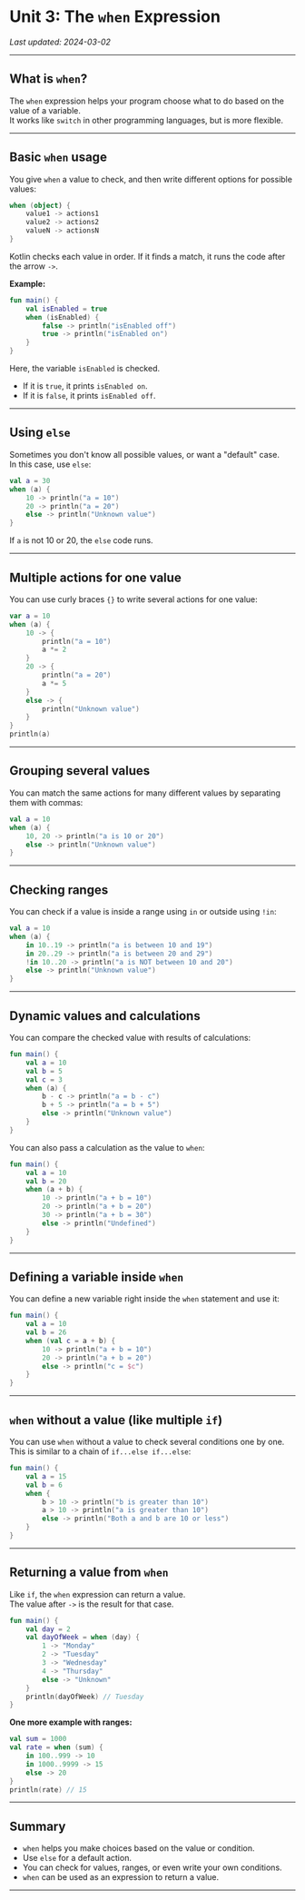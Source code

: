 # Unit 3: The `when` Expression

_Last updated: 2024-03-02_

---

## What is `when`?

The `when` expression helps your program choose what to do based on the value of a variable.  
It works like `switch` in other programming languages, but is more flexible.

---

## Basic `when` usage

You give `when` a value to check, and then write different options for possible values:

```kotlin
when (object) {
    value1 -> actions1
    value2 -> actions2
    valueN -> actionsN
}
```

Kotlin checks each value in order. If it finds a match, it runs the code after the arrow `->`.

**Example:**

```kotlin
fun main() {
    val isEnabled = true
    when (isEnabled) {
        false -> println("isEnabled off")
        true -> println("isEnabled on")
    }
}
```

Here, the variable `isEnabled` is checked.
- If it is `true`, it prints `isEnabled on`.
- If it is `false`, it prints `isEnabled off`.

---

## Using `else`

Sometimes you don't know all possible values, or want a "default" case.  
In this case, use `else`:

```kotlin
val a = 30
when (a) {
    10 -> println("a = 10")
    20 -> println("a = 20")
    else -> println("Unknown value")
}
```

If `a` is not 10 or 20, the `else` code runs.

---

## Multiple actions for one value

You can use curly braces `{}` to write several actions for one value:

```kotlin
var a = 10
when (a) {
    10 -> {
        println("a = 10")
        a *= 2
    }
    20 -> {
        println("a = 20")
        a *= 5
    }
    else -> {
        println("Unknown value")
    }
}
println(a)
```

---

## Grouping several values

You can match the same actions for many different values by separating them with commas:

```kotlin
val a = 10
when (a) {
    10, 20 -> println("a is 10 or 20")
    else -> println("Unknown value")
}
```

---

## Checking ranges

You can check if a value is inside a range using `in` or outside using `!in`:

```kotlin
val a = 10
when (a) {
    in 10..19 -> println("a is between 10 and 19")
    in 20..29 -> println("a is between 20 and 29")
    !in 10..20 -> println("a is NOT between 10 and 20")
    else -> println("Unknown value")
}
```

---

## Dynamic values and calculations

You can compare the checked value with results of calculations:

```kotlin
fun main() {
    val a = 10
    val b = 5
    val c = 3
    when (a) {
        b - c -> println("a = b - c")
        b + 5 -> println("a = b + 5")
        else -> println("Unknown value")
    }
}
```

You can also pass a calculation as the value to `when`:

```kotlin
fun main() {
    val a = 10
    val b = 20
    when (a + b) {
        10 -> println("a + b = 10")
        20 -> println("a + b = 20")
        30 -> println("a + b = 30")
        else -> println("Undefined")
    }
}
```

---

## Defining a variable inside `when`

You can define a new variable right inside the `when` statement and use it:

```kotlin
fun main() {
    val a = 10
    val b = 26
    when (val c = a + b) {
        10 -> println("a + b = 10")
        20 -> println("a + b = 20")
        else -> println("c = $c")
    }
}
```

---

## `when` without a value (like multiple `if`)

You can use `when` without a value to check several conditions one by one.  
This is similar to a chain of `if...else if...else`:

```kotlin
fun main() {
    val a = 15
    val b = 6
    when {
        b > 10 -> println("b is greater than 10")
        a > 10 -> println("a is greater than 10")
        else -> println("Both a and b are 10 or less")
    }
}
```

---

## Returning a value from `when`

Like `if`, the `when` expression can return a value.  
The value after `->` is the result for that case.

```kotlin
fun main() {
    val day = 2
    val dayOfWeek = when (day) {
        1 -> "Monday"
        2 -> "Tuesday"
        3 -> "Wednesday"
        4 -> "Thursday"
        else -> "Unknown"
    }
    println(dayOfWeek) // Tuesday
}
```

**One more example with ranges:**

```kotlin
val sum = 1000
val rate = when (sum) {
    in 100..999 -> 10
    in 1000..9999 -> 15
    else -> 20
}
println(rate) // 15
```

---

## Summary

- `when` helps you make choices based on the value or condition.
- Use `else` for a default action.
- You can check for values, ranges, or even write your own conditions.
- `when` can be used as an expression to return a value.

---